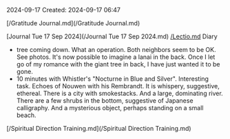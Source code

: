 2024-09-17
Created: 2024-09-17 06:47

[/Gratitude Journal.md](/Gratitude Journal.md)

[Journal Tue 17 Sep 2024](/Journal Tue 17 Sep 2024.md)
[/Lectio.md](/Lectio.md)
Diary 
- tree coming down. What an operation. Both neighbors seem to be OK. See photos. It's now possible to imagine a lanai in the back. Once I let go of my romance with the giant tree in back, I have just wanted it to be gone.
- 10 minutes with Whistler's "Nocturne in Blue and Silver". Interesting task. Echoes of Nouwen with his Rembrandt. It is whispery, suggestive, ethereal. There is a city with smokestacks. And a large, dominating river. There are a few shrubs in the bottom, suggestive of Japanese calligraphy. And a mysterious object, perhaps standing on a small beach. 

[/Spiritual Direction Training.md](/Spiritual Direction Training.md)
